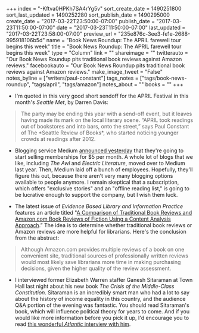 +++
index = "-Kftva0HPKh7SA4rYg5v"
sort_create_date = 1490251800
sort_last_updated = 1490252280
sort_publish_date = 1490295000
create_date = "2017-03-22T23:50:00-07:00"
publish_date = "2017-03-23T11:50:00-07:00"
date = "2017-03-23T11:50:00-07:00"
last_updated = "2017-03-22T23:58:00-07:00"
preview_url = "235e876c-3ee3-fe1e-2688-995918106b5d"
name = "Book News Roundup: The APRIL farewell tour begins this week"
title = "Book News Roundup: The APRIL farewell tour begins this week"
type = "Column"
link = ""
shareimage = ""
twitterauto = "Our Book News Roundup pits traditional book reviews against Amazon reviews."
facebookauto = "Our Book News Roundup pits traditional book reviews against Amazon reviews."
make_image_tweet = "False"
notes_byline = ["writers/paul-constant"]
tags_notes = ["tags/book-news-roundup", "tags/april", "tags/amazon"]
notes_about = ""
books = ""
+++
* I'm quoted in this very good short sendoff for the APRIL Festival in this month's *Seattle Met*, by Darren Davis:

<blockquote>The party may be ending this year with a send-off event, but it leaves having made its mark on the local literary scene. “APRIL took readings out of bookstores and into bars, onto the street,” says Paul Constant of The *Seattle Review of Books*, who started noticing younger crowds at readings after 2012.</blockquote>

* Blogging service Medium [announced yesterday](https://medium.com/membership) that they're going to start selling memberships for $5 per month. A whole lot of blogs that we like, including *The Awl* and *Electric Literature*, moved over to Medium last year. Then, Medium laid off a bunch of employees. Hopefully, they'll figure this out, because there aren't very many blogging options available to people anymore. I remain skeptical that a subscription, which offers "exclusive stories" and an "offline reading list," is going to be lucrative enough to support the company, but I wish them luck.

* The latest issue of *Evidence Based Library and Information Practice* features an article titled "[A Comparison of Traditional Book Reviews and Amazon.com Book Reviews of Fiction Using a Content Analysis Approach](http://www.infodocket.com/2017/03/15/research-article-a-comparison-of-traditional-book-reviews-and-amazon-com-book-reviews-of-fiction-using-a-content-analysis-approach/).” The idea is to determine whether traditional book reviews or Amazon reviews are more helpful for librarians. Here's the conclusion from the abstract:

<blockquote>Although Amazon.com provides multiple reviews of a book on one convenient site, traditional sources of professionally written reviews would most likely save librarians more time in making purchasing decisions, given the higher quality of the review assessment.</blockquote>

* I interviewed former Elizabeth Warren staffer Ganesh Sitaraman at Town Hall last night about his new book *The Crisis of the Middle-Class Constitution*. Sitaraman is an incredibly smart man who had a lot to say about the history of income equality in this country, and the audience Q&A portion of the evening was fantastic. You should read Sitaraman's book, which will influence political theory for years to come. And if you would like more information before you pick it up, I'd encourage you to read [this wonderful *Atlantic* interview with him](https://www.theatlantic.com/business/archive/2017/03/middle-class-constitution/519909/).